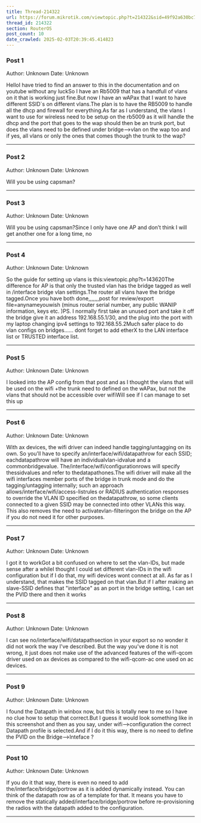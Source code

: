 ```yaml
---
title: Thread-214322
url: https://forum.mikrotik.com/viewtopic.php?t=214322&sid=49f92a630bc7970d8ca50523be880e8f
thread_id: 214322
section: RouterOS
post_count: 10
date_crawled: 2025-02-03T20:39:45.414823
---
```


### Post 1
Author: Unknown
Date: Unknown

HelloI have tried to find an answer to this in the documentation and on youtube without any luckSo I have an Rb5009 that has a handfull of vlans on it that is working just fine.But now I have an wAPax that I want to have different SSID`s on different vlans.The plan is to have the RB5009 to handle all the dhcp and firewall for everything.As far as I understand, the vlans I want to use for wireless need to be setup on the rb5009 as it will handle the dhcp and the port that goes to the wap should then be an trunk port, but does the vlans need to be defined under bridge-->vlan on the wap too and if yes, all vlans or only the ones that comes though the trunk to the wap?

---
### Post 2
Author: Unknown
Date: Unknown

Will you be using capsman?

---
### Post 3
Author: Unknown
Date: Unknown

Will you be using capsman?Since I only have one AP and don’t think I will get another one for a long time, no

---
### Post 4
Author: Unknown
Date: Unknown

So the guide for setting up vlans is this:viewtopic.php?t=143620The difference for AP is that only the trusted vlan has the bridge tagged as well  in  /interface bridge vlan settings.The router all vlans have the bridge tagged.Once you have both done,,,,,,,post for review/export file=anynameyouwish (minus router serial number, any public WANIP information, keys etc. )PS. I normally first take an unused port and take it off the bridge give it an address 192.168.55.1/30, and the plug into the port with my laptop changing ipv4 settings to 192.168.55.2Much safer place to do vlan configs on bridges......   dont forget to add etherX  to the LAN interface list or TRUSTED interface list.

---
### Post 5
Author: Unknown
Date: Unknown

I looked into the AP config from that post and as I thought the vlans that will be used on the wifi +the trunk need to defined on the wAPax, but not the vlans that should not be accessible over wifiWill see if I can manage to set this up

---
### Post 6
Author: Unknown
Date: Unknown

With ax devices, the wifi driver can indeed handle tagging/untagging on its own. So you'll have to specify an/interface/wifi/datapathrow for each SSID; eachdatapathrow will have an individualvlan-idvalue and a commonbridgevalue. The/interface/wifi/configurationrows will specify thessidvalues and refer to thedatapathones.The wifi driver will make all the wifi interfaces member ports of the bridge in trunk mode and do the tagging/untagging internally; such an approach allows/interface/wifi/access-listrules or RADIUS authentication responses to override the VLAN ID specified on thedatapathrow, so some clients connected to a given SSID may be connected into other VLANs this way. This also removes the need to activatevlan-filteringon the bridge on the AP if you do not need it for other purposes.

---
### Post 7
Author: Unknown
Date: Unknown

I got it to workGot a bit confused on where to set the vlan-IDs, but made sense after a whileI thought I could set different vlan-IDs in the wifi configuration but if I do that, my wifi devices wont connect at all. As far as I understand, that makes the SSID tagged on that vlan.But if I after making an slave-SSID defines that "interface" as an port in the bridge setting, I can set the PVID there and then it works

---
### Post 8
Author: Unknown
Date: Unknown

I can see no/interface/wifi/datapathsection in your export so no wonder it did not work the way I've described. But the way you've done it is not wrong, it just does not make use of the advanced features of the wifi-qcom driver used on ax devices as compared to the wifi-qcom-ac one used on ac devices.

---
### Post 9
Author: Unknown
Date: Unknown

I found the Datapath in winbox now, but this is totally new to me so I have no clue how to setup that correct.But I guess it would look something like in this screenshot and then as you say, under wifi-->configuration the correct Datapath profile is selected.And if I do it this way, there is no need to define the PVID on the Bridge-->Inteface ?

---
### Post 10
Author: Unknown
Date: Unknown

If you do it that way, there is even no need to add the/interface/bridge/portrow as it is added dynamically instead. You can think of the datapath row as of a template for that. It means you have to remove the statically added/interface/bridge/portrow before re-provisioning the radios with the datapath added to the configuration.

---
